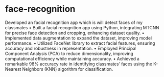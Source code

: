 # face-recognition
Developed an facial recognition app which is will detect faces of my classmates
• Built a facial recognition app using Python, integrating MTCNN for precise face detection and cropping, enhancing dataset quality.
• Implemented data augmentation to expand the dataset, improving model performance.
• Utilized FaceNet library to extract facial features, ensuring accuracy and robustness in representation.
• Employed Principal Component Analysis (PCA) to reduce dimensionality, improving computational efficiency while maintaining accuracy.
• Achieved a remarkable 98% accuracy rate in identifying classmates' faces using the K-Nearest Neighbors (KNN) algorithm for classification.
